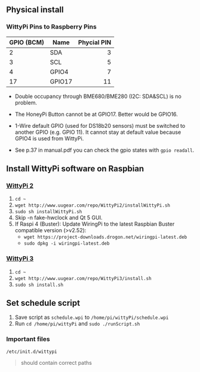## Physical install
### WittyPi Pins to Raspberry Pins

GPIO (BCM) | Name | Phycial PIN
--- | --- | ---:
2 | SDA | 3
3 | SCL | 5
4 | GPIO4 | 7
17 | GPIO17 | 11

- Double occupancy through BME680/BME280 (I2C: SDA&SCL) is no problem. 

- The HoneyPi Button cannot be at GPIO17. Better would be GPIO16.

- 1-Wire default GPIO (used for DS18b20 sensors) must be switched to another GPIO (e.g. GPIO 11). It cannot stay at default value because GPIO4 is used from WittyPi.

- See p.37 in manual.pdf you can check the gpio states with `gpio readall`.

## Install WittyPi software on Raspbian

### [WittyPi 2](http://www.uugear.com/product/wittypi2/)

1. `cd ~`
2. `wget http://www.uugear.com/repo/WittyPi2/installWittyPi.sh`
3. `sudo sh installWittyPi.sh`
4. Skip -n fake-hwclock and Qt 5 GUI.
5. If Raspi 4 (Buster): Update WiringPi to the latest Raspbian Buster compatible version (>v2.52):
	- 	`wget https://project-downloads.drogon.net/wiringpi-latest.deb`
	- `sudo dpkg -i wiringpi-latest.deb`


### [WittyPi 3](http://www.uugear.com/product/witty-pi-3-realtime-clock-and-power-management-for-raspberry-pi/)

1. `cd ~`
2. `wget http://www.uugear.com/repo/WittyPi3/install.sh`
3. `sudo sh install.sh`

	


## Set schedule script
1. Save script as `schedule.wpi` to `/home/pi/wittyPi/schedule.wpi`
2. Run `cd /home/pi/wittyPi` and `sudo ./runScript.sh`


### Important files
`/etc/init.d/wittypi`
> should contain correct paths
